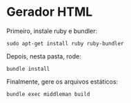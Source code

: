 # Gerador HTML

Primeiro, instale ruby e bundler:

    sudo apt-get install ruby ruby-bundler

Depois, nesta pasta, rode:

    bundle install

Finalmente, gere os arquivos estáticos:

    bundle exec middleman build
